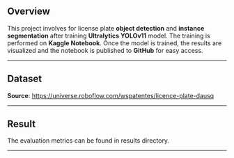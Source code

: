 ## Overview

This project involves for license plate **object detection** and **instance segmentation** after training **Ultralytics YOLOv11** model. The training is performed on **Kaggle Notebook**. Once the model is trained, the results are visualized and the notebook is published to **GitHub** for easy access.

---

## Dataset

**Source**: https://universe.roboflow.com/wspatentes/licence-plate-dausq

---

## Result

The evaluation metrics can be found in results directory. 

---
